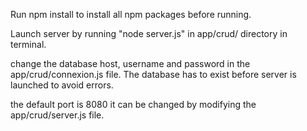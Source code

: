 Run npm install to install all npm packages before running.

Launch server by running "node server.js" in app/crud/ directory in terminal.

change the database host, username and password in the app/crud/connexion.js file.
The database has to exist before server is launched to avoid errors.

the default port is 8080 it can be changed by modifying the app/crud/server.js file.
